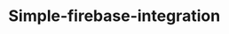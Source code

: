 # Simple-firebase-integration

<!-- 
This project was bootstrapped with [Create React App](https://github.com/facebook/create-react-app). -->
